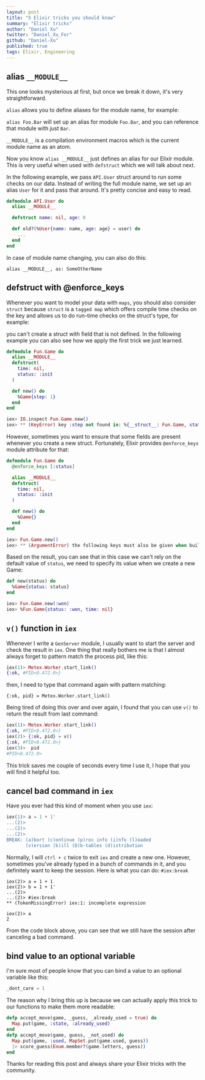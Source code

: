 ```yaml
---
layout: post
title: "5 Elixir tricks you should know"
summary: "Elixir tricks"
author: "Daniel Xu"
twitter: "Daniel_Xu_For"
github: "Daniel-Xu"
published: true
tags: Elixir, Engineering
---
```


## alias `__MODULE__`
This one looks mysterious at first, but once we break it down, it's very straightforward.

`alias` allows you to define aliases for the module name, for example:

`alias Foo.Bar` will set up an alias for module `Foo.Bar`, and you can reference that module with just `Bar`.

`__MODULE__` is a compilation environment macros which is the current module name as an atom.

Now you know `alias __MODULE__` just defines an alias for our Elixir module. This is very useful when used with `defstruct` which we will talk about next.

In the following example, we pass `API.User` struct around to run some checks on our data. Instead of writing the full module name, we set up an alias `User` for it and pass that around. It's pretty concise and easy to read.

```elixir
defmodule API.User do
  alias __MODULE__

  defstruct name: nil, age: 0

  def old?(%User{name: name, age: age} = user) do
    ...
  end
end
```

In case of module name changing, you can also do this:

```
alias __MODULE__, as: SomeOtherName
```

## defstruct with @enforce_keys

Whenever you want to model your data with `maps`, you should also consider `struct` because `struct` is a `tagged map` which offers compile time checks on the key and allows us to do run-time checks on the struct's type, for example:

you can't create a struct with field that is not defined. In the following example you can also see how we apply the first trick we just learned.

```elixir
defmodule Fun.Game do
  alias __MODULE__
  defstruct(
    time: nil,
    status: :init
  )

  def new() do
    %Game{step: 1}
  end
end

iex> IO.inspect Fun.Game.new()
iex> ** (KeyError) key :step not found in: %{__struct__: Fun.Game, status: :init, time: nil}
```

However, sometimes you want to ensure that some fields are present whenever you create a new struct. Fortunately, Elixir provides  `@enforce_keys` module attribute for that:

```elixir
defmodule Fun.Game do
  @enforce_keys [:status]

  alias __MODULE__
  defstruct(
    time: nil,
    status: :init
  )

  def new() do
    %Game{}
  end
end

iex> Fun.Game.new()
iex> ** (ArgumentError) the following keys must also be given when building struct Fun.Game: [:status]
```

Based on the result, you can see that in this case we can't rely on the default value of `status`, we need to specify its value when we create a new Game:

```elixir
def new(status) do
  %Game{status: status}
end

iex> Fun.Game.new(:won)
iex> %Fun.Game{status: :won, time: nil}
```

## `v()` function in `iex`

Whenever I write a `GenServer` module, I usually want to start the server and check the result in `iex`.
One thing that really bothers me is that I almost always forget to pattern match the process pid, like this:

```elixir
iex(1)> Metex.Worker.start_link()
{:ok, #PID<0.472.0>}
```

then, I need to type that command again with pattern matching:

```
{:ok, pid} = Metex.Worker.start_link()
```

Being tired of doing this over and over again, I found that you can use `v()` to return the result from last command:

```elixir
iex(1)> Metex.Worker.start_link()
{:ok, #PID<0.472.0>}
iex(2)> {:ok, pid} = v()
{:ok, #PID<0.472.0>}
iex(3)>  pid
#PID<0.472.0>
```

This trick saves me couple of seconds every time I use it, I hope that you will find it helpful too.

## cancel bad command in `iex`

Have you ever had this kind of moment when you use `iex`:

```elixir
iex(1)> a = 1 + 1'
...(2)>
...(2)>
...(2)>
BREAK: (a)bort (c)ontinue (p)roc info (i)nfo (l)oaded
       (v)ersion (k)ill (D)b-tables (d)istribution
```

Normally, I will `ctrl + c` twice to exit `iex` and create a new one. However, sometimes you've already typed in a bunch of commands in it, and you definitely want to keep the session. Here is what you can do: `#iex:break`

```
iex(2)> a = 1 + 1
iex(2)> b = 1 + 1'
...(2)>
...(2)> #iex:break
** (TokenMissingError) iex:1: incomplete expression

iex(2)> a
2
```

From the code block above, you can see that we still have the session after canceling a bad command.

## bind value to an optional variable

I'm sure most of people know that you can bind a value to an optional variable like this:

```elixir
_dont_care = 1
```

The reason why I bring this up is because we can actually apply this trick to our functions to make them more readable:

```elixir
defp accept_move(game, _guess, _already_used = true) do
  Map.put(game, :state, :already_used)
end
defp accept_move(game, guess, _not_used) do
  Map.put(game, :used, MapSet.put(game.used, guess))
  |> score_guess(Enum.member?(game.letters, guess))
end
```

Thanks for reading this post and always share your Elixir tricks with the community.
